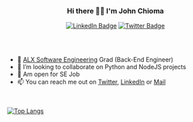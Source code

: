 <h3 align="center"> Hi there 👋👋 I'm John Chioma</h3>
<p align="center">
  <a href="https://LinkedIn.com/in/ugbewijc"><img src="https://img.shields.io/badge/LinkedIn-blue?style=for-the-badge&logo=linkedin&logoColor=white" alt="LinkedIn Badge"/></a>
  <a href="https://twitter.com/ugbewijc"> <img src="https://img.shields.io/badge/Twitter-blue?style=for-the-badge&logo=twitter&logoColor=white" alt="Twitter Badge"/></a>
</p>
<br>
<br>


- 🌱 [ALX Software Engineering](https://www.alxafrica.com/software-engineering-plus/) Grad (Back-End Engineer)
- 👯 I’m looking to collaborate on Python and NodeJS projects
- 💬 Am open for SE Job
- 📫 You can reach me out on [Twitter](https://twitter.com/ugbewijc), [LinkedIn](https://linkedIn.com/in/ugbewijc) or [Mail](mailto:ugbewijc@gmail.com)
<br>


[![Top Langs](https://github-readme-stats.vercel.app/api/top-langs/?username=ugbewijc&layout=compact&theme=vision-friendly-dark)](https://github.com/anuraghazra/github-readme-stats)

<!--
**ugbewijc/ugbewijc** is a ✨ _special_ ✨ repository because its `README.md` (this file) appears on your GitHub profile.

Here are some ideas to get you started:

- 🔭 I’m currently working on ...
- 🌱 I’m currently learning ...
- 👯 I’m looking to collaborate on ...
- 🤔 I’m looking for help with ...
- 💬 Ask me about ...
- 📫 How to reach me: ...
- 😄 Pronouns: ...
- ⚡ Fun fact: ...

### :hammer_and_wrench: Languages and Tools :
### :fire: My Stats :

[![GitHub Streak](http://github-readme-streak-stats.herokuapp.com?user=ugbewijc&theme=ambient-gradient&hide_border=true)](https://git.io/streak-stats)

### :writing_hand: Blog Posts :
-->
